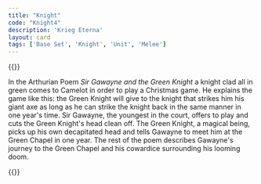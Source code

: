 ```yaml
---
title: "Knight"
code: "Knight4"
description: 'Krieg Eterna'
layout: card
tags: ['Base Set', 'Knight', 'Unit', 'Melee']
---
```

{{<card-detail-page title="Knight4" artwork="Portrait of Alof de Wignacourt and his Page by Caravaggio (1608)" >}}
<p class="rule-paragraph">
In the Arthurian Poem <i>Sir Gawayne and the Green Knight</i> a knight clad all in green comes to Camelot in order to play a Christmas game. He explains the game like this: the Green Knight will give to the knight that strikes him his giant axe as long as he can strike the knight back in the same manner in one year's time. Sir Gawayne, the youngest in the court, offers to play and cuts the Green Knight's head clean off. The Green Knight, a magical being, picks up his own decapitated head and tells Gawayne to meet him at the Green Chapel in one year.  The rest of the poem describes Gawayne's journey to the Green Chapel and his cowardice surrounding his looming doom.
</p>
{{</card-detail-page>}}